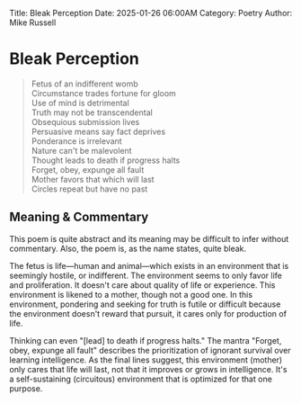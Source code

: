 Title: Bleak Perception
Date: 2025-01-26 06:00AM
Category: Poetry
Author: Mike Russell
# Bleak Perception

> Fetus of an indifferent womb<br>
Circumstance trades fortune for gloom<br>
Use of mind is detrimental<br>
Truth may not be transcendental<br>
Obsequious submission lives<br>
Persuasive means say fact deprives<br>
Ponderance is irrelevant<br>
Nature can't be malevolent<br>
Thought leads to death if progress halts<br>
Forget, obey, expunge all fault<br>
Mother favors that which will last<br>
Circles repeat but have no past

## Meaning & Commentary

This poem is quite abstract and its meaning may be difficult to infer without commentary. Also, the poem is, as the name states, quite bleak.

The fetus is life—human and animal—which exists in an environment that is seemingly hostile, or indifferent. The environment seems to only favor life and proliferation. It doesn't care about quality of life or experience. This environment is likened to a mother, though not a good one. In this environment, pondering and seeking for truth is futile or difficult because the environment doesn't reward that pursuit, it cares only for production of life. 

Thinking can even "\[lead\] to death if progress halts." The mantra "Forget, obey, expunge all fault" describes the prioritization of ignorant survival over learning intelligence. As the final lines suggest, this environment (mother) only cares that life will last, not that it improves or grows in intelligence. It's a self-sustaining (circuitous) environment that is optimized for that one purpose.
